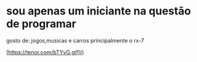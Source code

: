 # sou apenas um iniciante na questão de programar
gosto de: jogos,musicas e carros principalmente o rx-7

[https://tenor.com/bTYvG.gif]()



